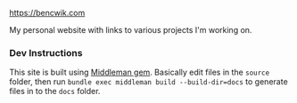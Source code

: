 https://bencwik.com

My personal website with links to various projects I'm working on.


### Dev Instructions
This site is built using [Middleman gem](https://github.com/middleman/middleman). Basically edit files in the `source` folder, then run `bundle exec middleman build --build-dir=docs` to generate files in to the `docs` folder.